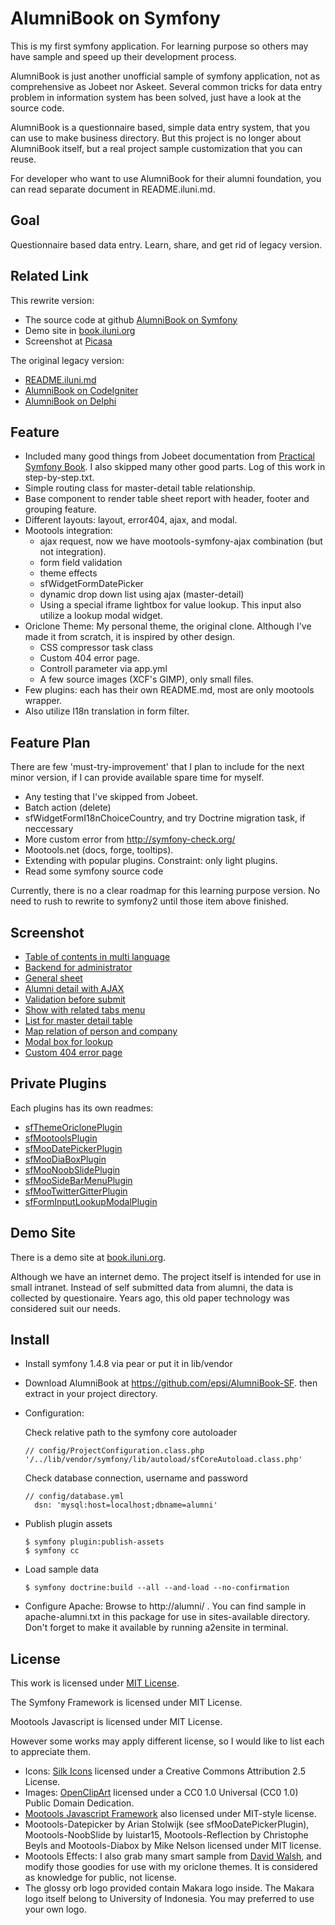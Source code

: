 AlumniBook on Symfony
=====================

This is my first symfony application.
For learning purpose so others may have sample
and speed up their development process.

AlumniBook is just another 
unofficial sample of symfony application,
not as comprehensive as Jobeet nor Askeet.
Several common tricks for data entry problem in information system
has been solved, just have a look at the source code.

AlumniBook is a questionnaire based,
simple data entry system,
that you can use to make business directory.
But this project is no longer about AlumniBook itself,
but a real project sample customization that you can reuse.

For developer who want to use AlumniBook for their alumni foundation,
you can read separate document in README.iluni.md.


## Goal

Questionnaire based data entry.
Learn, share, and get rid of legacy version.



Related Link
------------

This rewrite version:

*	The source code at github
	[AlumniBook on Symfony](https://github.com/epsi/AlumniBook-SF)
*	Demo site in [book.iluni.org](http://book.iluni.org)
*	Screenshot at [Picasa](https://picasaweb.google.com/epsi.rns/AlumniBook#)

The original legacy version:

*	[README.iluni.md](https://github.com/epsi/AlumniBook-SF/blob/master/README.iluni.md)
*	[AlumniBook on CodeIgniter](https://github.com/epsi/AlumniBook-CI)
*	[AlumniBook on Delphi](https://github.com/epsi/AlumniBook-D7)


Feature
-------

*	Included many good things from Jobeet documentation from
	[Practical Symfony Book](http://www.symfony-project.org/jobeet/1_4/Doctrine/en/).
	I also skipped many other good parts.
	Log of this work in step-by-step.txt.
*	Simple routing class for master-detail table relationship.
*	Base component to render table sheet report
	with header, footer and grouping feature.
*	Different layouts: layout, error404, ajax, and modal.
*	Mootools integration:
	* ajax request, 
	  now we have mootools-symfony-ajax combination (but not integration).
	* form field validation
	* theme effects
	* sfWidgetFormDatePicker
	* dynamic drop down list using ajax (master-detail)
	* Using a special iframe lightbox for value lookup.
	  This input also utilize a lookup modal widget.
*	Oriclone Theme:
	My personal theme, the original clone.
	Although I've made it from scratch, it is inspired by other design.
	* CSS compressor task class
	* Custom 404 error page.
	* Controll parameter via app.yml
	* A few source images (XCF's GIMP), only small files.
*	Few plugins: each has their own README.md, most are only mootools wrapper.
*	Also utilize I18n translation in form filter.


Feature Plan
------------

There are few 'must-try-improvement' that I plan 
to include for the next minor version,
if I can provide available spare time for myself.

*	Any testing that I've skipped from Jobeet. 
*	Batch action (delete)
*	sfWidgetFormI18nChoiceCountry, 
	and try Doctrine migration task, if neccessary
*	More custom error from http://symfony-check.org/
*	Mootools.net (docs, forge, tooltips).
*	Extending with popular plugins.
	Constraint: only light plugins.
*	Read some symfony source code

Currently, there is no a clear roadmap for this learning purpose version.
No need to rush to rewrite to symfony2 until those item above finished.


Screenshot
----------

*	[Table of contents in multi language](https://picasaweb.google.com/epsi.rns/AlumniBook#5578354736029962338)
*	[Backend for administrator](https://picasaweb.google.com/epsi.rns/AlumniBook#5578354763983509922)
*	[General sheet](https://picasaweb.google.com/epsi.rns/AlumniBook#5578354816024650978)
*	[Alumni detail with AJAX](https://picasaweb.google.com/epsi.rns/AlumniBook#5578355526800334082)
*	[Validation before submit](https://picasaweb.google.com/epsi.rns/AlumniBook#5578360327113373458)
*	[Show with related tabs menu](https://picasaweb.google.com/epsi.rns/AlumniBook#5578355602314296898)
*	[List for master detail table](https://picasaweb.google.com/epsi.rns/AlumniBook#5578355513394329666)
*	[Map relation of person and company](https://picasaweb.google.com/epsi.rns/AlumniBook#5578355686298380562)
*	[Modal box for lookup](https://picasaweb.google.com/epsi.rns/AlumniBook#5578360380680365346)
*	[Custom 404 error page](https://picasaweb.google.com/epsi.rns/AlumniBook#5578356441184900050)


Private Plugins
---------------

Each plugins has its own readmes:

*	[sfThemeOriclonePlugin](https://github.com/epsi/AlumniBook-SF/tree/master/plugins/sfThemeOriclonePlugin)
*	[sfMootoolsPlugin](https://github.com/epsi/AlumniBook-SF/tree/master/plugins/sfMootoolsPlugin)
*	[sfMooDatePickerPlugin](https://github.com/epsi/AlumniBook-SF/tree/master/plugins/sfMooDatePickerPlugin)
*	[sfMooDiaBoxPlugin](https://github.com/epsi/AlumniBook-SF/tree/master/plugins/sfMooDiaBoxPlugin)
*	[sfMooNoobSlidePlugin](https://github.com/epsi/AlumniBook-SF/tree/master/plugins/sfMooNoobSlidePlugin)
*	[sfMooSideBarMenuPlugin](https://github.com/epsi/AlumniBook-SF/tree/master/plugins/sfMooSideBarMenuPlugin)
*	[sfMooTwitterGitterPlugin](https://github.com/epsi/AlumniBook-SF/tree/master/plugins/sfMooTwitterGitterPlugin)
*	[sfFormInputLookupModalPlugin](https://github.com/epsi/AlumniBook-SF/tree/master/plugins/sfFormInputLookupModalPlugin)


Demo Site
---------

There is a demo site at [book.iluni.org](http://book.iluni.org).

Although we have an internet demo.
The project itself is intended for use in small intranet.
Instead of self submitted data from alumni,
the data is collected by questionaire.
Years ago, this old paper technology was considered suit our needs.



Install
-------
*	Install symfony 1.4.8 via pear or put it in lib/vendor

*	Download AlumniBook at https://github.com/epsi/AlumniBook-SF.
	then extract in your project directory. 
	
*	Configuration:

	Check relative path to the symfony core autoloader

		// config/ProjectConfiguration.class.php
		'/../lib/vendor/symfony/lib/autoload/sfCoreAutoload.class.php'
	
	Check database connection, username and password

		// config/database.yml
		  dsn: 'mysql:host=localhost;dbname=alumni'
			
*	Publish plugin assets

		$ symfony plugin:publish-assets
		$ symfony cc
	
*	Load sample data
	
		$ symfony doctrine:build --all --and-load --no-confirmation

*	Configure Apache: Browse to http://alumni/ .
	You can find sample in apache-alumni.txt in this package
	for use in sites-available directory.
	Don't forget to make it available by running a2ensite in terminal.	


License
-------

This work is licensed under
[MIT License](http://www.opensource.org/licenses/mit-license.php).

The Symfony Framework is licensed under MIT License.

Mootools Javascript is licensed under MIT License.

However some works may apply different license,
so I would like to list each to appreciate them.

*	Icons: [Silk Icons](http://www.famfamfam.com/lab/icons/silk/)
	licensed under a Creative Commons Attribution 2.5 License.
*	Images: [OpenClipArt](http://openclipart.org)
	licensed under a CC0 1.0 Universal (CC0 1.0) Public Domain Dedication.
*	[Mootools Javascript Framework](http://mootools.net)
	also licensed under MIT-style license.
*	Mootools-Datepicker by Arian Stolwijk (see sfMooDatePickerPlugin),
	Mootools-NoobSlide by luistar15, 
	Mootools-Reflection by Christophe Beyls and
	Mootools-Diabox by Mike Nelson 
	licensed under MIT license.
*	Mootools Effects: I also grab many smart sample from
	[David Walsh](http://davidwalsh.name),
	and modify those goodies for use with my oriclone themes.
	It is considered as knowledge for public, not license.
*	The glossy orb logo provided contain Makara logo inside.
	The Makara logo itself belong to University of Indonesia.
	You may preferred to use your own logo.
